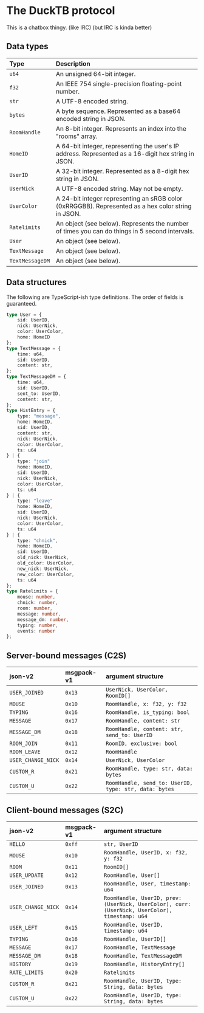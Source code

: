 # The DuckTB protocol
This is a chatbox thingy. (like IRC) (but IRC is kinda better)

<!-- TODO: make this better? -->

## Data types
| Type            | Description |
|:--------------- |:----------- |
| `u64`           | An unsigned 64-bit integer. |
| `f32`           | An IEEE 754 single-precision floating-point number. |
| `str`           | A UTF-8 encoded string. |
| `bytes`         | A byte sequence. Represented as a base64 encoded string in JSON. |
| `RoomHandle`    | An 8-bit integer. Represents an index into the "rooms" array. |
| `HomeID`        | A 64-bit integer, representing the user's IP address. Represented as a 16-digit hex string in JSON. |
| `UserID`        | A 32-bit integer. Represented as a 8-digit hex string in JSON. |
| `UserNick`      | A UTF-8 encoded string. May not be empty. |
| `UserColor`     | A 24-bit integer representing an sRGB color (0xRRGGBB). Represented as a hex color string in JSON. |
| `Ratelimits`    | An object (see below). Represents the number of times you can do things in 5 second intervals. |
| `User`          | An object (see below). |
| `TextMessage`   | An object (see below). |
| `TextMessageDM` | An object (see below). |

## Data structures
The following are TypeScript-ish type definitions. The order of fields is guaranteed.
```ts
type User = {
	sid: UserID,
	nick: UserNick,
	color: UserColor,
	home: HomeID
};
type TextMessage = {
	time: u64,
	sid: UserID,
	content: str,
};
type TextMessageDM = {
	time: u64,
	sid: UserID,
	sent_to: UserID,
	content: str,
};
type HistEntry = {
	type: "message",
	home: HomeID,
	sid: UserID,
	content: str,
	nick: UserNick,
	color: UserColor,
	ts: u64
} | {
	type: "join"
	home: HomeID,
	sid: UserID,
	nick: UserNick,
	color: UserColor,
	ts: u64
} | {
	type: "leave"
	home: HomeID,
	sid: UserID,
	nick: UserNick,
	color: UserColor,
	ts: u64
} | {
	type: "chnick",
	home: HomeID,
	sid: UserID,
	old_nick: UserNick,
	old_color: UserColor,
	new_nick: UserNick,
	new_color: UserColor,
	ts: u64
};
type Ratelimits = {
	mouse: number,
	chnick: number,
	room: number,
	message: number,
	message_dm: number,
	typing: number,
	events: number
};
```


## Server-bound messages (C2S)
| json-v2            | msgpack-v1 | argument structure |
|:------------------ |:---------- |:------------------ |
| `USER_JOINED`      | `0x13` | `UserNick, UserColor, RoomID[]` |
| `MOUSE`            | `0x10` | `RoomHandle, x: f32, y: f32` |
| `TYPING`           | `0x16` | `RoomHandle, is_typing: bool` |
| `MESSAGE`          | `0x17` | `RoomHandle, content: str` |
| `MESSAGE_DM`       | `0x18` | `RoomHandle, content: str, send_to: UserID` |
| `ROOM_JOIN`        | `0x11` | `RoomID, exclusive: bool` |
| `ROOM_LEAVE`       | `0x12` | `RoomHandle` |
| `USER_CHANGE_NICK` | `0x14` | `UserNick, UserColor` |
| `CUSTOM_R`         | `0x21` | `RoomHandle, type: str, data: bytes` |
| `CUSTOM_U`         | `0x22` | `RoomHandle, send_to: UserID, type: str, data: bytes` |

## Client-bound messages (S2C)
| json-v2            | msgpack-v1 | argument structure |
|:------------------ |:---------- |:------------------ |
| `HELLO`            | `0xff` | `str, UserID` |
| `MOUSE`            | `0x10` | `RoomHandle, UserID, x: f32, y: f32` |
| `ROOM`             | `0x11` | `RoomID[]` |
| `USER_UPDATE`      | `0x12` | `RoomHandle, User[]` |
| `USER_JOINED`      | `0x13` | `RoomHandle, User, timestamp: u64` |
| `USER_CHANGE_NICK` | `0x14` | `RoomHandle, UserID, prev: (UserNick, UserColor), curr: (UserNick, UserColor), timestamp: u64` |
| `USER_LEFT`        | `0x15` | `RoomHandle, UserID, timestamp: u64` |
| `TYPING`           | `0x16` | `RoomHandle, UserID[]` |
| `MESSAGE`          | `0x17` | `RoomHandle, TextMessage` |
| `MESSAGE_DM`       | `0x18` | `RoomHandle, TextMessageDM` |
| `HISTORY`          | `0x19` | `RoomHandle, HistoryEntry[]` |
| `RATE_LIMITS`      | `0x20` | `Ratelimits` |
| `CUSTOM_R`         | `0x21` | `RoomHandle, UserID, type: String, data: bytes` |
| `CUSTOM_U`         | `0x22` | `RoomHandle, UserID, type: String, data: bytes` |

